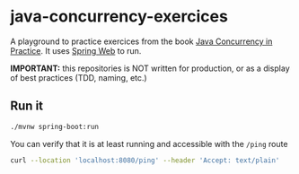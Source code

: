 # java-concurrency-exercices

A playground to practice exercices from the book [Java Concurrency in Practice](https://jcip.net/).
It uses [Spring Web](https://spring.io/guides/gs/spring-boot) to run.  

**IMPORTANT:** this repositories is NOT written for production, or as a display of best practices (TDD, naming, etc.)

## Run it

```sh
./mvnw spring-boot:run
```

You can verify that it is at least running and accessible with the `/ping` route

```sh
curl --location 'localhost:8080/ping' --header 'Accept: text/plain'
```
